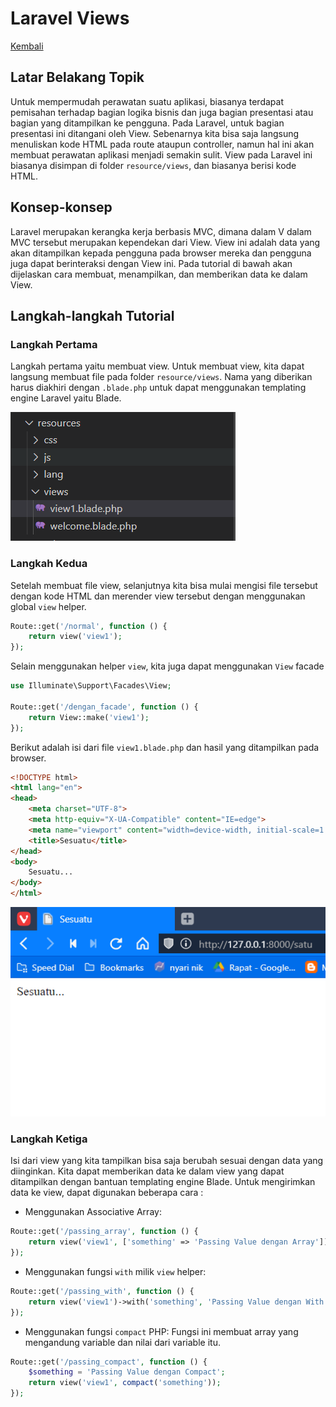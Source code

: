 # Laravel Views

[Kembali](readme.md)

## Latar Belakang Topik

Untuk mempermudah perawatan suatu aplikasi, biasanya terdapat pemisahan terhadap bagian logika bisnis dan juga bagian presentasi atau bagian yang ditampilkan ke pengguna. Pada Laravel, untuk bagian presentasi ini ditangani oleh View. Sebenarnya kita bisa saja langsung menuliskan kode HTML pada route ataupun controller, namun hal ini akan membuat perawatan aplikasi menjadi semakin sulit. View pada Laravel ini biasanya disimpan di folder `resource/views`, dan biasanya berisi kode HTML.

## Konsep-konsep

Laravel merupakan kerangka kerja berbasis MVC, dimana dalam V dalam MVC tersebut merupakan kependekan dari View. View ini adalah data yang akan ditampilkan kepada pengguna pada browser mereka dan pengguna juga dapat berinteraksi dengan View ini.
Pada tutorial di bawah akan dijelaskan cara membuat, menampilkan, dan memberikan data ke dalam View. 

## Langkah-langkah Tutorial

### Langkah Pertama

Langkah pertama yaitu membuat view. Untuk membuat view, kita dapat langsung membuat file pada folder `resource/views`. Nama yang diberikan harus diakhiri dengan `.blade.php` untuk dapat menggunakan templating engine Laravel yaitu Blade.

![Image Satu](./img/view-1.PNG)

### Langkah Kedua

Setelah membuat file view, selanjutnya kita bisa mulai mengisi file tersebut dengan kode HTML dan merender view tersebut dengan menggunakan global `view` helper.

```php
Route::get('/normal', function () {
    return view('view1');
});
```

Selain menggunakan helper `view`, kita juga dapat menggunakan `View` facade

```php
use Illuminate\Support\Facades\View;

Route::get('/dengan_facade', function () {
    return View::make('view1');
});
```

Berikut adalah isi dari file `view1.blade.php` dan hasil yang ditampilkan pada browser.
```html
<!DOCTYPE html>
<html lang="en">
<head>
    <meta charset="UTF-8">
    <meta http-equiv="X-UA-Compatible" content="IE=edge">
    <meta name="viewport" content="width=device-width, initial-scale=1.0">
    <title>Sesuatu</title>
</head>
<body>
    Sesuatu...
</body>
</html>
```
![Image Satu](./img/view-2.PNG)

### Langkah Ketiga

Isi dari view yang kita tampilkan bisa saja berubah sesuai dengan data yang diinginkan. Kita dapat memberikan data ke dalam view yang dapat ditampilkan dengan bantuan templating engine Blade.
Untuk mengirimkan data ke view, dapat digunakan beberapa cara :
- Menggunakan Associative Array:

```php
Route::get('/passing_array', function () {
    return view('view1', ['something' => 'Passing Value dengan Array']);
});
```
- Menggunakan fungsi `with` milik `view` helper:

```php
Route::get('/passing_with', function () {
    return view('view1')->with('something', 'Passing Value dengan With');
});
```

- Menggunakan fungsi `compact` PHP:
Fungsi ini membuat array yang mengandung variable dan nilai dari variable itu.
```php
Route::get('/passing_compact', function () {
    $something = 'Passing Value dengan Compact';
    return view('view1', compact('something'));
});
```